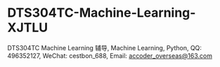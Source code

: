 # DTS304TC-Machine-Learning-XJTLU
DTS304TC Machine Learning 辅导, Machine Learning, Python, QQ: 496352127, WeChat: cestbon_688, Email: accoder_overseas@163.com
